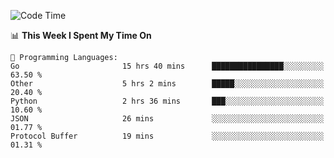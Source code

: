 <!--START_SECTION:waka-->
![Code Time](http://img.shields.io/badge/Code%20Time-718%20hrs%2053%20mins-blue)

📊 **This Week I Spent My Time On** 

```text
💬 Programming Languages: 
Go                       15 hrs 40 mins      ████████████████░░░░░░░░░   63.50 % 
Other                    5 hrs 2 mins        █████░░░░░░░░░░░░░░░░░░░░   20.40 % 
Python                   2 hrs 36 mins       ███░░░░░░░░░░░░░░░░░░░░░░   10.60 % 
JSON                     26 mins             ░░░░░░░░░░░░░░░░░░░░░░░░░   01.77 % 
Protocol Buffer          19 mins             ░░░░░░░░░░░░░░░░░░░░░░░░░   01.31 % 
```


<!--END_SECTION:waka-->